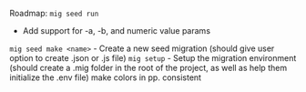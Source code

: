 Roadmap:
`mig seed run`

-   Add support for -a, -b, and numeric value params

`mig seed make <name>` - Create a new seed migration (should give user option to create .json or .js file)
`mig setup` - Setup the migration environment (should create a .mig folder in the root of the project, as well as help them initialize the .env file)
make colors in pp. consistent
